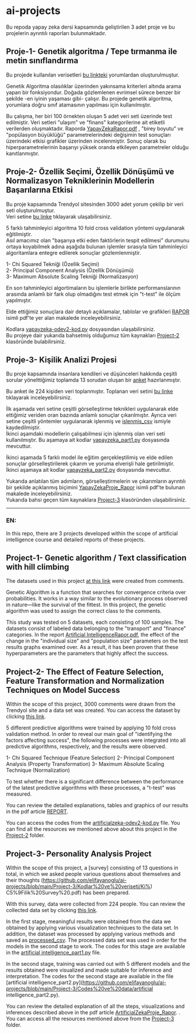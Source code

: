 # ai-projects
Bu repoda yapay zeka dersi kapsamında geliştirilen 3 adet proje ve bu projelerin ayrıntılı raporları bulunmaktadır.  


## Proje-1- Genetik algoritma / Tepe tırmanma ile metin sınıflandırma 
Bu projede kullanılan verisetleri [bu linkteki](https://www.kaggle.com/datasets/savasy/multiclass-classification-data-for-turkish-tc32) yorumlardan oluşturulmuştur. 

Genetik Algoritma olasılıklar üzerinden yakınsama kriterleri altında arama yapan bir fonksiyondur. Doğada gözlemlenen evrimsel sürece benzer bir şekilde -en iyinin yaşaması gibi- çalışır. Bu projede genetik algoritma, yorumlara doğru sınıf atamasının yapılması için kullanılmıştır.

Bu çalışma, her biri 100 örnekten oluşan 5 adet veri seti üzerinde test edilmiştir. Veri setleri "ulaşım" ve "finans" kategorilerine ait etiketli verilerden oluşmaktadır. Raporda [YapayZekaRapor.pdf](https://github.com/colakzeyn/ai-projects/blob/main/Project-1/YapayZekaRapor.pdf) , "birey boyutu" ve "popülasyon büyüklüğü" parametrelerindeki değişimin test sonuçları üzerindeki etkisi grafikler üzerinden incelenmiştir. Sonuç olarak bu hiperparametrelerinin başarıyı yüksek oranda etkileyen parametreler olduğu kanıtlanmıştır. 

## Proje-2- Özellik Seçimi, Özellik Dönüşümü ve Normalizasyon Tekniklerinin Modellerin Başarılarına Etkisi
Bu proje kapsamında Trendyol sitesinden 3000 adet yorum çekilip bir veri seti oluşturulmuştur.  
Veri setine [bu linke](https://github.com/elifayanoglu/ai-projects/blob/main/Project-2/veri_3000.csv) tıklayarak ulaşabilirsiniz.  

5 farklı tahminleyici algoritma 10 fold cross validation yöntemi uygulanarak eğitilmiştir.   
Asıl amacımız olan "başarıya etki eden faktörlerin tespit edilmesi" durumunu ortaya koyabilmek adına aşağıda bulunan işlemler sırasıyla tüm tahminleyici algoritamlara entegre edilerek sonuçlar gözlemlenmiştir.  

1- Chi Squared Tekniği (Özellik Seçimi)  
2- Principal Component Analysis (Özellik Dönüşümü)  
3- Maximum Absolute Scaling Tekniği (Normalizasyon)  
  
En son tahminleyici algortimaların bu işlemlerle birlikte performanslarının arasında anlamlı bir fark olup olmadığını test etmek için "t-test" ile ölçüm yapılmıştır.  
  
Elde ettiğimiz sonuçlara dair detaylı açıklamalar, tablolar ve grafikleri [RAPOR](https://github.com/elifayanoglu/ai-projects/blob/main/Project-2/RAPOR.pdf) isimli pdf'te yer alan makalede inceleyebilirsiniz.  
  
Kodlara [yapayzeka-odev2-kod.py](https://github.com/elifayanoglu/ai-projects/blob/main/Project-2/Kod/yapayzeka-odev2-kod.py) dosyasından ulaşabilirsiniz.  
Bu projeye dair yukarıda bahsetmiş olduğumuz tüm kaynakları [Project-2](https://github.com/elifayanoglu/ai-projects/tree/main/Project-2) klasöründe bulabilirsiniz.


## Proje-3- Kişilik Analizi Projesi 
Bu proje kapsamında insanlara kendileri ve düşünceleri hakkında çeşitli sorular yönelttiğimiz toplamda 13 sorudan oluşan bir [anket](https://github.com/elifayanoglu/ai-projects/blob/main/Project-3/Kodlar%20ve%20veriseti/Ki%C5%9Filik%20Anketi%20.pdf) hazırlanmıştır.  
  
Bu anket ile 224 kişiden veri toplanmıştır. Toplanan veri setini [bu linke](https://github.com/elifayanoglu/ai-projects/blob/main/Project-3/Kodlar%20ve%20veriseti/kisilik_testi.csv) tıklayarak inceleyebilirsiniz.  
  
İlk aşamada veri setine çeşitli görselleştirme teknikleri uygulanarak elde ettiğimiz veriden oran bazında anlamlı sonuçlar çıkarılmıştır. Ayrıca veri setine çeşitli yöntemler uygulanarak işlenmiş ve [islenmis_csv](https://github.com/elifayanoglu/ai-projects/blob/main/Project-3/Kodlar%20ve%20veriseti/islenmis_csv.csv) ismiyle kaydedilmiştir.   
İkinci aşamdaki modellerin çalışabilmesi için işlenmiş olan veri seti kullanılmıştır. Bu aşamaya ait kodlar [yapayzeka_part1.py](https://github.com/elifayanoglu/ai-projects/blob/main/Project-3/Kodlar%20ve%20veriseti/yapayzeka_part1.py) dosyasında mevcuttur.  
  
İkinci aşamada 5 farklı model ile eğitim gerçekleştilimiş ve elde edilen sonuçlar görselleştirilerek çıkarım ve yoruma elverişli hale getirilmiştir.  
İkinci aşamaya ait kodlar [yapayzeka_part2.py](https://github.com/elifayanoglu/ai-projects/blob/main/Project-3/Kodlar%20ve%20veriseti/yapayzeka_part2.py) dosyasında mevcuttur.  
  
Yukarıda anlatılan tüm adımların, görselleştirmelerin  ve çıkarımların ayrıntılı bir şekilde açıklanmış biçimini [YapayZekaProje_Rapor](https://github.com/elifayanoglu/ai-projects/blob/main/Project-3/YapayZekaProje_Rapor.pdf) isimli pdf'te bulunan makalede inceleyebilirsiniz.  
Yukarıda bahsi geçen tüm kaynaklara [Project-3](https://github.com/elifayanoglu/ai-projects/tree/main/Project-3) klasöründen ulaşabilirsiniz.  
  


----
### EN:
In this repo, there are 3 projects developed within the scope of artificial intelligence course and detailed reports of these projects.

## Project-1- Genetic algorithm / Text classification with hill climbing
The datasets used in this project [at this link](https://www.kaggle.com/datasets/savasy/multiclass-classification-data-for-turkish-tc32) were created from comments.

Genetic Algorithm is a function that searches for convergence criteria over probabilities. It works in a way similar to the evolutionary process observed in nature—like the survival of the fittest. In this project, the genetic algorithm was used to assign the correct class to the comments.

This study was tested on 5 datasets, each consisting of 100 samples. The datasets consist of labeled data belonging to the "transport" and "finance" categories. In the report [Artificial IntelligenceRapor.pdf](https://github.com/colakzeyn/ai-projects/blob/main/Project-1/ArtificialIntelligenceRapor.pdf), the effect of the change in the "individual size" and "population size" parameters on the test results graphs examined over. As a result, it has been proven that these hyperparameters are the parameters that highly affect the success.

## Project-2- The Effect of Feature Selection, Feature Transformation and Normalization Techniques on Model Success
Within the scope of this project, 3000 comments were drawn from the Trendyol site and a data set was created.
You can access the dataset by clicking [this link](https://github.com/elifayanoglu/ai-projects/blob/main/Project-2/veri_3000.csv).

5 different predictive algorithms were trained by applying 10 fold cross validation method.
In order to reveal our main goal of "identifying the factors affecting success", the following processes were integrated into all predictive algorithms, respectively, and the results were observed.

1- Chi Squared Technique (Feature Selection)
2- Principal Component Analysis (Property Transformation)
3- Maximum Absolute Scaling Technique (Normalization)
  
To test whether there is a significant difference between the performance of the latest predictive algorithms with these processes, a "t-test" was measured.
  
You can review the detailed explanations, tables and graphics of our results in the pdf article [REPORT](https://github.com/elifayanoglu/ai-projects/blob/main/Project-2/RAPOR.pdf).
  
You can access the codes from the [artificialzeka-odev2-kod.py](https://github.com/elifayanoglu/ai-projects/blob/main/Project-2/Kod/yaayzeka-odev2-kod.py) file.
You can find all the resources we mentioned above about this project in the [Project-2](https://github.com/elifayanoglu/ai-projects/tree/main/Project-2) folder.


## Project-3- Personality Analysis Project
Within the scope of this project, a [survey] consisting of 13 questions in total, in which we asked people various questions about themselves and their thoughts (https://github.com/elifayanoglu/ai-projects/blob/main/Project-3/Kodlar%20ve%20veriseti/Ki%) C5%9Filik%20Survey%20.pdf) has been prepared.
  
With this survey, data were collected from 224 people. You can review the collected data set by clicking [this link](https://github.com/elifayanoglu/ai-projects/blob/main/Project-3/Kodlar%20ve%20veriseti/kisilik_testi.csv).
  
In the first stage, meaningful results were obtained from the data we obtained by applying various visualization techniques to the data set. In addition, the dataset was processed by applying various methods and saved as [processed_csv](https://github.com/elifayanoglu/ai-projects/blob/main/Project-3/Kodlar%20ve%20data/processed_csv.csv).
The processed data set was used in order for the models in the second stage to work. The codes for this stage are available in the [artificial intelligence_part1.py](https://github.com/elifayanoglu/ai-projects/blob/main/Project-3/Kodlar%20ve%20data/yayzeka_part1.py) file.
  
In the second stage, training was carried out with 5 different models and the results obtained were visualized and made suitable for inference and interpretation.
The codes for the second stage are available in the file [artificial intelligence_part2.py](https://github.com/elifayanoglu/ai-projects/blob/main/Project-3/Codes%20ve%20data/artificial intelligence_part2.py).
  
You can review the detailed explanation of all the steps, visualizations and inferences described above in the pdf article [ArtificialZekaProje_Rapor](https://github.com/elifayanoglu/ai-projects/blob/main/Project-3/YapayZekaProje_Rapor.pdf). .
You can access all the resources mentioned above from the [Project-3](https://github.com/elifayanoglu/ai-projects/tree/main/Project-3) folder.
